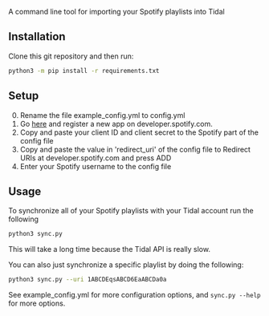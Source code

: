 A command line tool for importing your Spotify playlists into Tidal

Installation
-----------
Clone this git repository and then run:

```bash
python3 -m pip install -r requirements.txt
```

Setup
-----
0. Rename the file example_config.yml to config.yml
0. Go [here](https://developer.spotify.com/documentation/general/guides/authorization/app-settings/) and register a new app on developer.spotify.com.
0. Copy and paste your client ID and client secret to the Spotify part of the config file
0. Copy and paste the value in 'redirect_uri' of the config file to Redirect URIs at developer.spotify.com and press ADD
0. Enter your Spotify username to the config file

Usage
----
To synchronize all of your Spotify playlists with your Tidal account run the following

```bash
python3 sync.py
```

This will take a long time because the Tidal API is really slow.

You can also just synchronize a specific playlist by doing the following:

```bash
python3 sync.py --uri 1ABCDEqsABCD6EaABCDa0a
```

See example_config.yml for more configuration options, and `sync.py --help` for more options.
